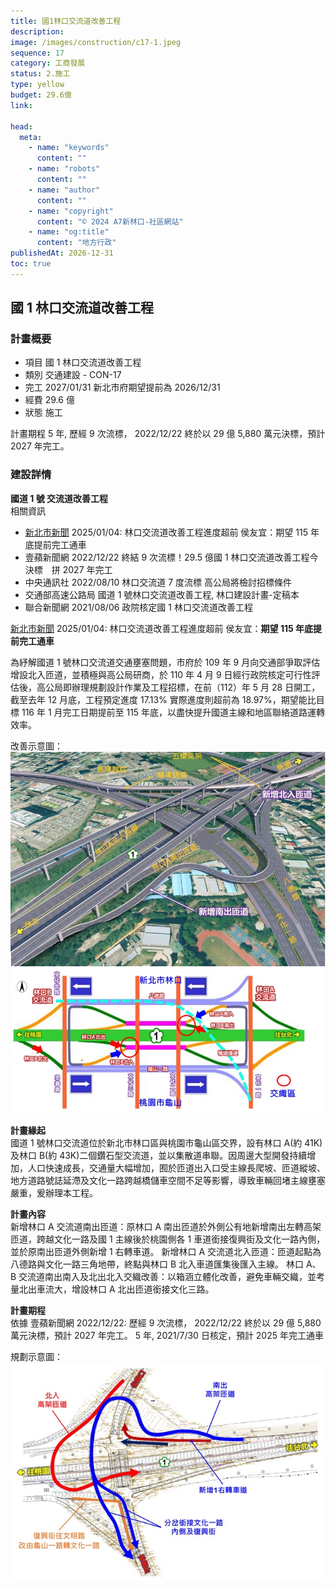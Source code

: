 ```yaml
---
title: 國1林口交流道改善工程
description:
image: /images/construction/c17-1.jpeg
sequence: 17
category: 工商發展
status: 2.施工
type: yellow
budget: 29.6億
link:

head:
  meta:
    - name: "keywords"
      content: ""
    - name: "robots"
      content: ""
    - name: "author"
      content: ""
    - name: "copyright"
      content: "© 2024 A7新林口-社區網站"
    - name: "og:title"
      content: "地方行政"
publishedAt: 2026-12-31
toc: true
---
```


## 國 1 林口交流道改善工程

### 計畫概要

- 項目 國 1 林口交流道改善工程
- 類別 交通建設 - CON-17
- 完工 2027/01/31 新北市府期望提前為 2026/12/31
- 經費 29.6 億
- 狀態 施工

計畫期程 5 年, 歷經 9 次流標， 2022/12/22 終於以 29 億 5,880 萬元決標，預計 2027 年完工。

### 建設詳情

**國道 1 號 交流道改善工程**  
相關資訊

- <a href="https://www.ntpc.gov.tw/ch/home.jsp?id=28&dataserno=202501040001">新北市新聞</a> 2025/01/04: 林口交流道改善工程進度超前 侯友宜：期望 115 年底提前完工通車
- 壹蘋新聞網 2022/12/22 終結 9 次流標！29.5 億國 1 林口交流道改善工程今決標　拼 2027 年完工
- 中央通訊社 2022/08/10 林口交流道 7 度流標 高公局將檢討招標條件
- 交通部高速公路局 國道 1 號林口交流道改善工程, 林口建設計畫-定稿本
- 聯合新聞網 2021/08/06 政院核定國 1 林口交流道改善工程

<a href="https://www.ntpc.gov.tw/ch/home.jsp?id=28&dataserno=202501040001">新北市新聞</a> 2025/01/04: 林口交流道改善工程進度超前 侯友宜：**期望 115 年底提前完工通車**

為紓解國道 1 號林口交流道交通壅塞問題，市府於 109 年 9 月向交通部爭取評估增設北入匝道，並積極與高公局研商，於 110 年 4 月 9 日經行政院核定可行性評估後，高公局即辦理規劃設計作業及工程招標，在前（112）年 5 月 28 日開工，截至去年 12 月底，工程預定進度 17.13% 實際進度則超前為 18.97%，期望能比目標 116 年 1 月完工日期提前至 115 年底，以盡快提升國道主線和地區聯絡道路運轉效率。

改善示意圖：
![c17-1.jpeg](/images/construction/c17-1.jpeg)
![c17-2.jpeg](/images/construction/c17-2.jpeg)

**計畫緣起**  
國道 1 號林口交流道位於新北市林口區與桃園市龜山區交界，設有林口 A(約 41K)及林口 B(約 43K)二個鑽石型交流道，並以集散道串聯。因周邊大型開發持續增加，人口快速成長，交通量大幅增加，囿於匝道出入口受主線長爬坡、匝道縱坡、地方道路號誌延滯及文化一路跨越橋儲車空間不足等影響，導致車輛回堵主線壅塞嚴重，爰辦理本工程。

**計畫內容**  
新增林口 A 交流道南出匝道：原林口 A 南出匝道於外側公有地新增南出左轉高架匝道，跨越文化一路及國 1 主線後於桃園側各 1 車道銜接復興街及文化一路內側，並於原南出匝道外側新增 1 右轉車道。
新增林口 A 交流道北入匝道：匝道起點為八德路與文化一路三角地帶，終點與林口 B 北入車道匯集後匯入主線。
林口 A、B 交流道南出南入及北出北入交織改善：以箱涵立體化改善，避免車輛交織，並考量北出車流大，增設林口 A 北出匝道銜接文化三路。

**計畫期程**  
依據 壹蘋新聞網 2022/12/22: 歷經 9 次流標， 2022/12/22 終於以 29 億 5,880 萬元決標，預計 2027 年完工。 5 年, 2021/7/30 日核定，預計 2025 年完工通車

規劃示意圖：
![c17-3.jpeg](/images/construction/c17-3.jpeg)

